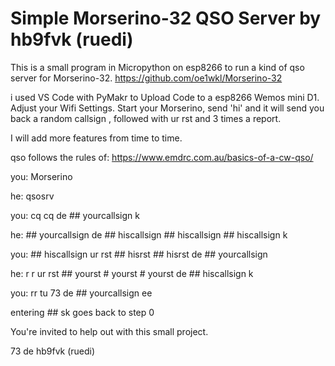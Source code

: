 # Simple Morserino-32 QSO Server by hb9fvk (ruedi)

This is a small program in Micropython on esp8266 to run a kind of qso server for Morserino-32. https://github.com/oe1wkl/Morserino-32

i used VS Code with PyMakr to Upload Code to a esp8266 Wemos mini D1. Adjust your Wifi Settings. Start your Morserino, send 'hi' and it will send you back a random callsign , followed with ur rst and 3 times a report. 

I will add more features from time to time.

qso follows the rules of: https://www.emdrc.com.au/basics-of-a-cw-qso/

you: Morserino

he: qsosrv

you: cq cq de ## yourcallsign k


he: ## yourcallsign de ## hiscallsign ## hiscallsign ## hiscallsign k


you: ## hiscallsign ur rst ## hisrst ## hisrst de ## yourcallsign


he: r r ur rst ## yourst # yourst # yourst de ## hiscallsign k


you: rr tu 73 de ## yourcallsign ee


entering ## sk goes back to step 0




You're invited to help out with this small project.

73 de hb9fvk (ruedi)

